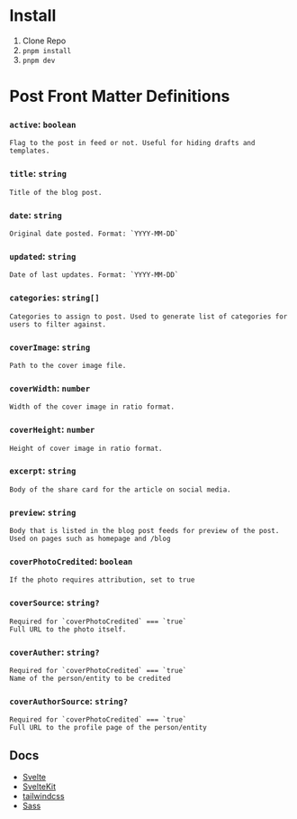 # Install

1. Clone Repo
2. `pnpm install`
3. `pnpm dev`

# Post Front Matter Definitions

### `active`: `boolean`

    Flag to the post in feed or not. Useful for hiding drafts and templates.

### `title`: `string`

    Title of the blog post.

### `date`: `string`

    Original date posted. Format: `YYYY-MM-DD`

### `updated`: `string`

    Date of last updates. Format: `YYYY-MM-DD`

### `categories`: `string[]`

    Categories to assign to post. Used to generate list of categories for users to filter against.

### `coverImage`: `string`

    Path to the cover image file.

### `coverWidth`: `number`

    Width of the cover image in ratio format.

### `coverHeight`: `number`

    Height of cover image in ratio format.

### `excerpt`: `string`

    Body of the share card for the article on social media.

### `preview`: `string`

    Body that is listed in the blog post feeds for preview of the post. Used on pages such as homepage and /blog

### `coverPhotoCredited`: `boolean`

    If the photo requires attribution, set to true

### `coverSource`: `string?`

    Required for `coverPhotoCredited` === `true`
    Full URL to the photo itself.

### `coverAuther`: `string?`

    Required for `coverPhotoCredited` === `true`
    Name of the person/entity to be credited

### `coverAuthorSource`: `string?`

    Required for `coverPhotoCredited` === `true`
    Full URL to the profile page of the person/entity

## Docs

- [Svelte](https://svelte.dev/docs)
- [SvelteKit](https://kit.svelte.dev/docs/introduction)
- [tailwindcss](https://tailwindcss.com/docs/installation)
- [Sass](https://sass-lang.com/documentation/)
